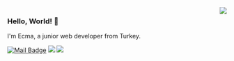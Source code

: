<img align='right' src="https://github-readme-stats.vercel.app/api?username=leJad&show_icons=true">

### Hello, World! 👋
I'm Ecma, a junior web developer from Turkey.

[![Mail Badge](https://img.shields.io/badge/-ecma@gmail.com-black?style=for-the-badge&logo=gmail)](mailto:stephanscode345@gmail.com)
[![](https://img.shields.io/badge/-instagram-black?style=for-the-badge&logo=instagram)](https://www.instagram.com/thisisecma/)
[![](https://img.shields.io/badge/-twitter-black?style=for-the-badge&logo=twitter)](https://www.twitter.com/markanderson000)

